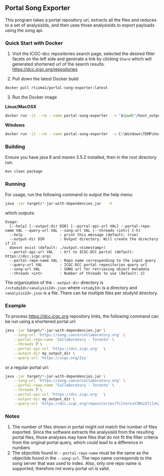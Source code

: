 Portal Song Exporter
---

This program takes a portal repository url, extracts all the files and reduces to a set of analysisIds, and then uses those analysisIds to export payloads using the song api.

### Quick Start with Docker

1. Visit the ICGC-dcc repositories search page, selected the desired filter facets on the left side and generate a link by clicking `Share` which will generated shortened url of the search results.
https://dcc.icgc.org/repositories

2. Pull down the latest Docker build
```bash
docker pull rtisma1/portal-song-exporter:latest
```
3. Run the Docker image

**Linux/MacOSX**
```bash
docker run -it --rm --name portal-song-exporter  -v "$(pwd)"/host_output_dir:/output_dir rtisma1/portal-song-exporter:latest --output-dir /output_dir --threads 7 --portal-repo-name "Collaboratory - Toronto"  --query-url 'https://icgc.org/ZzF' --song-url 'https://song.cancercollaboratory.org' 
```
**Windows**
```bash
docker run -it --rm --name portal-song-exporter  -v C:\Windows\TEMP\host_output_dir:/output_dir rtisma1/portal-song-exporter:latest --output-dir /output_dir --threads 7 --portal-repo-name "Collaboratory - Toronto"  --query-url 'https://icgc.org/ZzF' --song-url 'https://song.cancercollaboratory.org' 
```

### Building
Ensure you have java 8 and maven 3.5.2 installed, then in the root directory run:

```bash
mvn clean package
```

### Running

For usage, run the following command to output the help menu:

```bash
java -jar target/*-jar-with-dependencies.jar   -h

```

which outputs:

```
Usage: 
  [--help] [--output-dir DIR] [--portal-api-url VAL] --portal-repo-name VAL --query-url VAL --song-url VAL [--threads <int>] [-h]
  --help                 : print this message (default: true)
  --output-dir DIR       : Output directory. Will create the directory if it
  doesnt exist (default: ./output.<timestamp>)
  --portal-api-url VAL   : Url to ICGC-DCC portal (default: https://dcc.icgc.org)
  --portal-repo-name VAL : Repo name corresponding to the input query
  --query-url VAL        : ICGC-DCC portal repositories query url
  --song-url VAL         : SONG url for retrieving object metadata
  --threads <int>        : Number of threads to use (default: 2)
```

The organization of the `--output-dir` directory is `/<studyId>/<analysisId>.json` where `<studyId>` is a directory and `<analysisId>.json` is a file. There can be multiple files per studyId directory.

### Example

To process https://dcc.icgc.org repository links, the following command can be run using a shortened portal url:

```bash
java -jar target/*-jar-with-dependencies.jar \
    --song-url 'https://song.cancercollaboratory.org' \
    --portal-repo-name 'Collaboratory - Toronto' \
    --threads 7 \
    --portal-api-url 'https://dcc.icgc.org'  \
    --output-dir my_output_dir \
    --query-url 'https://icgc.org/Zzy'
```

or a regular portal url:

```bash
java -jar target/*-jar-with-dependencies.jar \
    --song-url 'https://song.cancercollaboratory.org' \
    --portal-repo-name 'Collaboratory - Toronto' \
    --threads 7 \
    --portal-api-url 'https://dcc.icgc.org'  \
    --output-dir my_output_dir \
    --query-url 'https://dcc.icgc.org/repositories?filters=%7B%22file%22:%7B%22repoName%22:%7B%22is%22:%5B%22Collaboratory%20-%20Toronto%22%5D%7D%7D%7D&files=%7B%22from%22:1,%22size%22:25%7D'
```

### Notes
1. The number of files shown in portal might not match the number of files exported. Since the software extracts the analysisId from the resulting portal files, those analyses may have files that do not fit the filter criteria from the original portal query, which could lead to a difference in numbers
2. The objectIds found in `--portal-repo-name` must be the same as the objectIds found in the `--song-url`. The repo name corresponds to the song server that was used to index. Also, only one repo name is supported, therefore not every portal url is valid.


